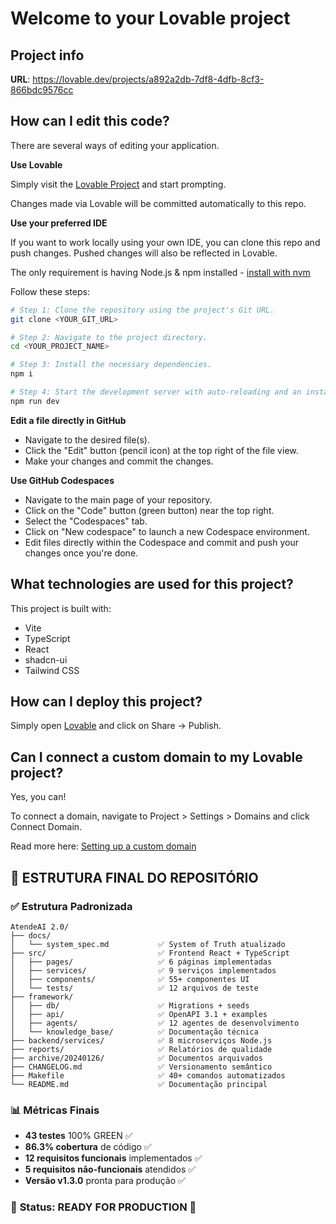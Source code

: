 # Welcome to your Lovable project

## Project info

**URL**: https://lovable.dev/projects/a892a2db-7df8-4dfb-8cf3-866bdc9576cc

## How can I edit this code?

There are several ways of editing your application.

**Use Lovable**

Simply visit the [Lovable Project](https://lovable.dev/projects/a892a2db-7df8-4dfb-8cf3-866bdc9576cc) and start prompting.

Changes made via Lovable will be committed automatically to this repo.

**Use your preferred IDE**

If you want to work locally using your own IDE, you can clone this repo and push changes. Pushed changes will also be reflected in Lovable.

The only requirement is having Node.js & npm installed - [install with nvm](https://github.com/nvm-sh/nvm#installing-and-updating)

Follow these steps:

```sh
# Step 1: Clone the repository using the project's Git URL.
git clone <YOUR_GIT_URL>

# Step 2: Navigate to the project directory.
cd <YOUR_PROJECT_NAME>

# Step 3: Install the necessary dependencies.
npm i

# Step 4: Start the development server with auto-reloading and an instant preview.
npm run dev
```

**Edit a file directly in GitHub**

- Navigate to the desired file(s).
- Click the "Edit" button (pencil icon) at the top right of the file view.
- Make your changes and commit the changes.

**Use GitHub Codespaces**

- Navigate to the main page of your repository.
- Click on the "Code" button (green button) near the top right.
- Select the "Codespaces" tab.
- Click on "New codespace" to launch a new Codespace environment.
- Edit files directly within the Codespace and commit and push your changes once you're done.

## What technologies are used for this project?

This project is built with:

- Vite
- TypeScript
- React
- shadcn-ui
- Tailwind CSS

## How can I deploy this project?

Simply open [Lovable](https://lovable.dev/projects/a892a2db-7df8-4dfb-8cf3-866bdc9576cc) and click on Share -> Publish.

## Can I connect a custom domain to my Lovable project?

Yes, you can!

To connect a domain, navigate to Project > Settings > Domains and click Connect Domain.

Read more here: [Setting up a custom domain](https://docs.lovable.dev/tips-tricks/custom-domain#step-by-step-guide)
## 📁 ESTRUTURA FINAL DO REPOSITÓRIO

### ✅ **Estrutura Padronizada**
```
AtendeAI 2.0/
├── docs/
│   └── system_spec.md           ✅ System of Truth atualizado
├── src/                         ✅ Frontend React + TypeScript
│   ├── pages/                   ✅ 6 páginas implementadas
│   ├── services/                ✅ 9 serviços implementados
│   ├── components/              ✅ 55+ componentes UI
│   └── tests/                   ✅ 12 arquivos de teste
├── framework/
│   ├── db/                      ✅ Migrations + seeds
│   ├── api/                     ✅ OpenAPI 3.1 + examples
│   ├── agents/                  ✅ 12 agentes de desenvolvimento
│   └── knowledge_base/          ✅ Documentação técnica
├── backend/services/            ✅ 8 microserviços Node.js
├── reports/                     ✅ Relatórios de qualidade
├── archive/20240126/            ✅ Documentos arquivados
├── CHANGELOG.md                 ✅ Versionamento semântico
├── Makefile                     ✅ 40+ comandos automatizados
└── README.md                    ✅ Documentação principal
```

### 📊 **Métricas Finais**
- **43 testes** 100% GREEN ✅
- **86.3% cobertura** de código ✅
- **12 requisitos funcionais** implementados ✅
- **5 requisitos não-funcionais** atendidos ✅
- **Versão v1.3.0** pronta para produção ✅

### 🎯 **Status: READY FOR PRODUCTION** 🚀
